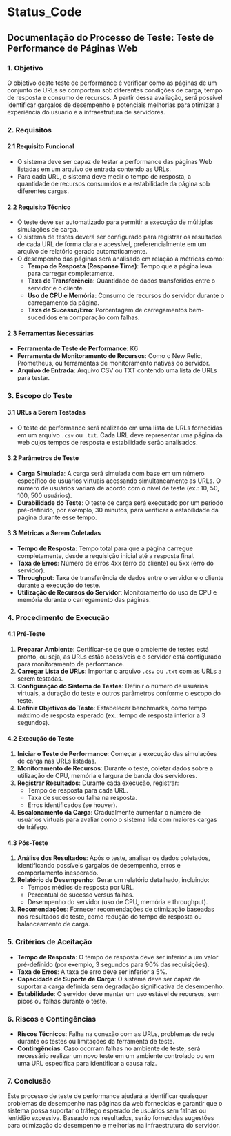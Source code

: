 # Status_Code

## **Documentação do Processo de Teste: Teste de Performance de Páginas Web**

### 1. **Objetivo**
O objetivo deste teste de performance é verificar como as páginas de um conjunto de URLs se comportam sob diferentes condições de carga, tempo de resposta e consumo de recursos. A partir dessa avaliação, será possível identificar gargalos de desempenho e potenciais melhorias para otimizar a experiência do usuário e a infraestrutura de servidores.

### 2. **Requisitos**

#### 2.1 **Requisito Funcional**
- O sistema deve ser capaz de testar a performance das páginas Web listadas em um arquivo de entrada contendo as URLs.
- Para cada URL, o sistema deve medir o tempo de resposta, a quantidade de recursos consumidos e a estabilidade da página sob diferentes cargas.

#### 2.2 **Requisito Técnico**
- O teste deve ser automatizado para permitir a execução de múltiplas simulações de carga.
- O sistema de testes deverá ser configurado para registrar os resultados de cada URL de forma clara e acessível, preferencialmente em um arquivo de relatório gerado automaticamente.
- O desempenho das páginas será analisado em relação a métricas como:
  - **Tempo de Resposta (Response Time)**: Tempo que a página leva para carregar completamente.
  - **Taxa de Transferência**: Quantidade de dados transferidos entre o servidor e o cliente.
  - **Uso de CPU e Memória**: Consumo de recursos do servidor durante o carregamento da página.
  - **Taxa de Sucesso/Erro**: Porcentagem de carregamentos bem-sucedidos em comparação com falhas.

#### 2.3 **Ferramentas Necessárias**
- **Ferramenta de Teste de Performance**: K6
- **Ferramenta de Monitoramento de Recursos**: Como o New Relic, Prometheus, ou ferramentas de monitoramento nativas do servidor.
- **Arquivo de Entrada**: Arquivo CSV ou TXT contendo uma lista de URLs para testar.

### 3. **Escopo do Teste**

#### 3.1 **URLs a Serem Testadas**
- O teste de performance será realizado em uma lista de URLs fornecidas em um arquivo `.csv` ou `.txt`. Cada URL deve representar uma página da web cujos tempos de resposta e estabilidade serão analisados.

#### 3.2 **Parâmetros de Teste**
- **Carga Simulada**: A carga será simulada com base em um número específico de usuários virtuais acessando simultaneamente as URLs. O número de usuários variará de acordo com o nível de teste (ex.: 10, 50, 100, 500 usuários).
- **Durabilidade do Teste**: O teste de carga será executado por um período pré-definido, por exemplo, 30 minutos, para verificar a estabilidade da página durante esse tempo.

#### 3.3 **Métricas a Serem Coletadas**
- **Tempo de Resposta**: Tempo total para que a página carregue completamente, desde a requisição inicial até a resposta final.
- **Taxa de Erros**: Número de erros 4xx (erro do cliente) ou 5xx (erro do servidor).
- **Throughput**: Taxa de transferência de dados entre o servidor e o cliente durante a execução do teste.
- **Utilização de Recursos do Servidor**: Monitoramento do uso de CPU e memória durante o carregamento das páginas.

### 4. **Procedimento de Execução**

#### 4.1 **Pré-Teste**
1. **Preparar Ambiente**: Certificar-se de que o ambiente de testes está pronto, ou seja, as URLs estão acessíveis e o servidor está configurado para monitoramento de performance.
2. **Carregar Lista de URLs**: Importar o arquivo `.csv` ou `.txt` com as URLs a serem testadas.
3. **Configuração do Sistema de Testes**: Definir o número de usuários virtuais, a duração do teste e outros parâmetros conforme o escopo do teste.
4. **Definir Objetivos do Teste**: Estabelecer benchmarks, como tempo máximo de resposta esperado (ex.: tempo de resposta inferior a 3 segundos).

#### 4.2 **Execução do Teste**
1. **Iniciar o Teste de Performance**: Começar a execução das simulações de carga nas URLs listadas.
2. **Monitoramento de Recursos**: Durante o teste, coletar dados sobre a utilização de CPU, memória e largura de banda dos servidores.
3. **Registrar Resultados**: Durante cada execução, registrar:
   - Tempo de resposta para cada URL.
   - Taxa de sucesso ou falha na resposta.
   - Erros identificados (se houver).
4. **Escalonamento da Carga**: Gradualmente aumentar o número de usuários virtuais para avaliar como o sistema lida com maiores cargas de tráfego.

#### 4.3 **Pós-Teste**
1. **Análise dos Resultados**: Após o teste, analisar os dados coletados, identificando possíveis gargalos de desempenho, erros e comportamento inesperado.
2. **Relatório de Desempenho**: Gerar um relatório detalhado, incluindo:
   - Tempos médios de resposta por URL.
   - Percentual de sucesso versus falhas.
   - Desempenho do servidor (uso de CPU, memória e throughput).
3. **Recomendações**: Fornecer recomendações de otimização baseadas nos resultados do teste, como redução do tempo de resposta ou balanceamento de carga.

### 5. **Critérios de Aceitação**
- **Tempo de Resposta**: O tempo de resposta deve ser inferior a um valor pré-definido (por exemplo, 3 segundos para 90% das requisições).
- **Taxa de Erros**: A taxa de erro deve ser inferior a 5%.
- **Capacidade de Suporte de Carga**: O sistema deve ser capaz de suportar a carga definida sem degradação significativa de desempenho.
- **Estabilidade**: O servidor deve manter um uso estável de recursos, sem picos ou falhas durante o teste.

### 6. **Riscos e Contingências**
- **Riscos Técnicos**: Falha na conexão com as URLs, problemas de rede durante os testes ou limitações da ferramenta de teste.
- **Contingências**: Caso ocorram falhas no ambiente de teste, será necessário realizar um novo teste em um ambiente controlado ou em uma URL específica para identificar a causa raiz.

### 7. **Conclusão**
Este processo de teste de performance ajudará a identificar quaisquer problemas de desempenho nas páginas da web fornecidas e garantir que o sistema possa suportar o tráfego esperado de usuários sem falhas ou lentidão excessiva. Baseado nos resultados, serão fornecidas sugestões para otimização do desempenho e melhorias na infraestrutura do servidor.